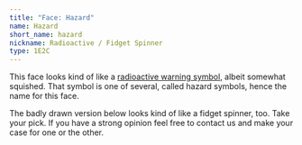 ```yaml
---
title: "Face: Hazard"
name: Hazard
short_name: hazard
nickname: Radioactive / Fidget Spinner
type: 1E2C
---
```


This face looks kind of like a [radioactive warning symbol](https://www.orau.org/health-physics-museum/articles/radiation-warning-symbol.html), albeit somewhat squished.  That symbol is one of several, called hazard symbols, hence the name for this face.

The badly drawn version below looks kind of like a fidget spinner, too.  Take your pick.  If you have a strong opinion feel free to contact us and make your case for one or the other.
